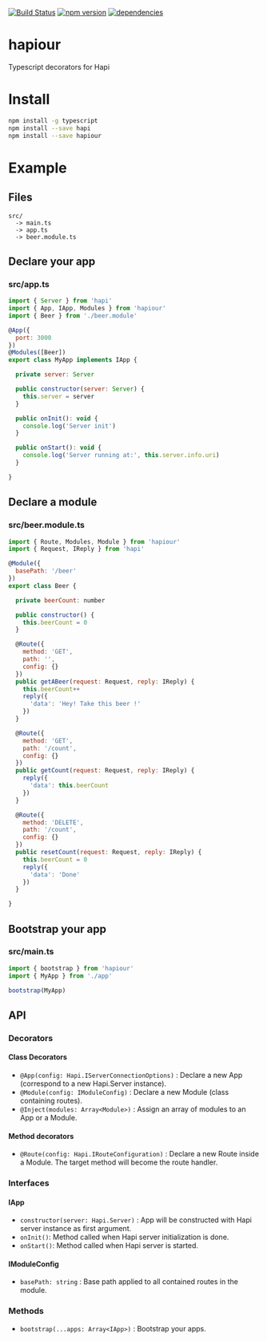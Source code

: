 [![Build Status](https://travis-ci.org/teads/hapiour.svg?branch=master)](https://travis-ci.org/teads/hapiour)
[![npm version](https://img.shields.io/npm/v/hapiour.svg)](https://www.npmjs.com/package/hapiour)
[![dependencies](https://david-dm.org/teads/hapiour.svg)](https://david-dm.org/teads/hapiour)

# hapiour

Typescript decorators for Hapi

# Install

```bash
npm install -g typescript
npm install --save hapi
npm install --save hapiour
```

# Example

## Files
```
src/
  -> main.ts
  -> app.ts
  -> beer.module.ts
```

## Declare your app
### src/app.ts
```js
import { Server } from 'hapi'
import { App, IApp, Modules } from 'hapiour'
import { Beer } from './beer.module'

@App({
  port: 3000
})
@Modules([Beer])
export class MyApp implements IApp {

  private server: Server

  public constructor(server: Server) {
    this.server = server
  }

  public onInit(): void {
    console.log('Server init')
  }

  public onStart(): void {
    console.log('Server running at:', this.server.info.uri)
  }

}
```

## Declare a module
### src/beer.module.ts
```js
import { Route, Modules, Module } from 'hapiour'
import { Request, IReply } from 'hapi'

@Module({
  basePath: '/beer'
})
export class Beer {

  private beerCount: number

  public constructor() {
    this.beerCount = 0
  }

  @Route({
    method: 'GET',
    path: '',
    config: {}
  })
  public getABeer(request: Request, reply: IReply) {
    this.beerCount++
    reply({
      'data': 'Hey! Take this beer !'
    })
  }

  @Route({
    method: 'GET',
    path: '/count',
    config: {}
  })
  public getCount(request: Request, reply: IReply) {
    reply({
      'data': this.beerCount
    })
  }

  @Route({
    method: 'DELETE',
    path: '/count',
    config: {}
  })
  public resetCount(request: Request, reply: IReply) {
    this.beerCount = 0
    reply({
      'data': 'Done'
    })
  }

}
```

## Bootstrap your app
### src/main.ts
```js
import { bootstrap } from 'hapiour'
import { MyApp } from './app'

bootstrap(MyApp)
```

## API
### Decorators
#### Class Decorators
- `@App(config: Hapi.IServerConnectionOptions)` : Declare a new App (correspond to a new Hapi.Server instance).
- `@Module(config: IModuleConfig)` : Declare a new Module (class containing routes).
- `@Inject(modules: Array<Module>)` : Assign an array of modules to an App or a Module.

#### Method decorators
- `@Route(config: Hapi.IRouteConfiguration)` : Declare a new Route inside a Module. The target method will become the route handler.

### Interfaces

#### IApp
- `constructor(server: Hapi.Server)` : App will be constructed with Hapi server instance as first argument.
- `onInit()`: Method called when Hapi server initialization is done.
- `onStart()`: Method called when Hapi server is started.

#### IModuleConfig
- `basePath: string` : Base path applied to all contained routes in the module.

### Methods
- `bootstrap(...apps: Array<IApp>)` : Bootstrap your apps.
